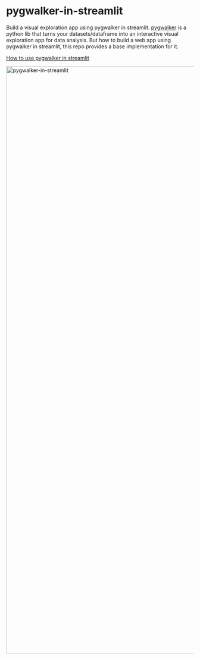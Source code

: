 # pygwalker-in-streamlit

Build a visual exploration app using pygwalker in streamlit. [pygwalker](https://github.com/Kanaries/pygwalker) is a python lib that turns your datasets/dataframe into an interactive visual exploration app for data analysis. But how to build a web app using pygwalker in streamlit, this repo provides a base implementation for it.

[How to use pygwalker in streamlit](https://docs.kanaries.net/pygwalker/use-pygwalker-with-streamlit.en)


<img width="1579" alt="pygwalker-in-streamlit" src="https://github.com/Kanaries/pygwalker-in-streamlit/assets/22167673/a0a2d466-7283-4d53-9de2-cd609d428b1d">
